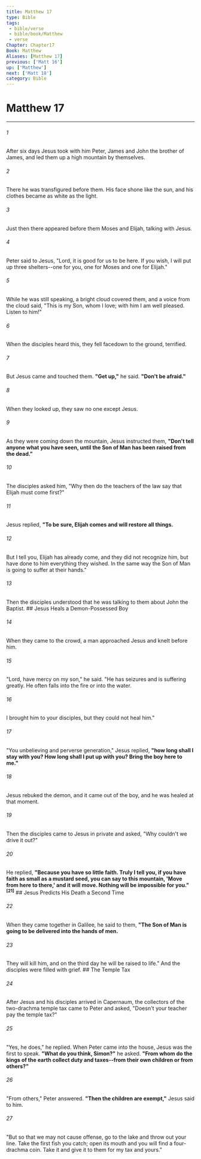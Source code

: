 ```yaml
---
title: Matthew 17
type: Bible
tags:
 - bible/verse
 - bible/book/Matthew
 - verse
Chapter: Chapter17
Book: Matthew
Aliases: [Matthew 17]
previous: ['Matt 16']
up: ['Matthew']
next: ['Matt 18']
category: Bible
---
```

# Matthew 17

***


###### 1 
After six days Jesus took with him Peter, James and John the brother of James, and led them up a high mountain by themselves. 

###### 2 
There he was transfigured before them. His face shone like the sun, and his clothes became as white as the light. 

###### 3 
Just then there appeared before them Moses and Elijah, talking with Jesus. 

###### 4 
Peter said to Jesus, "Lord, it is good for us to be here. If you wish, I will put up three shelters--one for you, one for Moses and one for Elijah." 

###### 5 
While he was still speaking, a bright cloud covered them, and a voice from the cloud said, "This is my Son, whom I love; with him I am well pleased. Listen to him!" 

###### 6 
When the disciples heard this, they fell facedown to the ground, terrified. 

###### 7 
But Jesus came and touched them. **"Get up,"** he said. **"Don't be afraid."** 

###### 8 
When they looked up, they saw no one except Jesus. 

###### 9 
As they were coming down the mountain, Jesus instructed them, **"Don't tell anyone what you have seen, until the Son of Man has been raised from the dead."** 

###### 10 
The disciples asked him, "Why then do the teachers of the law say that Elijah must come first?" 

###### 11 
Jesus replied, **"To be sure, Elijah comes and will restore all things.** 

###### 12 
But I tell you, Elijah has already come, and they did not recognize him, but have done to him everything they wished. In the same way the Son of Man is going to suffer at their hands." 

###### 13 
Then the disciples understood that he was talking to them about John the Baptist. ## Jesus Heals a Demon-Possessed Boy 

###### 14 
When they came to the crowd, a man approached Jesus and knelt before him. 

###### 15 
"Lord, have mercy on my son," he said. "He has seizures and is suffering greatly. He often falls into the fire or into the water. 

###### 16 
I brought him to your disciples, but they could not heal him." 

###### 17 
"You unbelieving and perverse generation," Jesus replied, **"how long shall I stay with you? How long shall I put up with you? Bring the boy here to me."** 

###### 18 
Jesus rebuked the demon, and it came out of the boy, and he was healed at that moment. 

###### 19 
Then the disciples came to Jesus in private and asked, "Why couldn't we drive it out?" 

###### 20 
He replied, **"Because you have so little faith. Truly I tell you, if you have faith as small as a mustard seed, you can say to this mountain, 'Move from here to there,' and it will move. Nothing will be impossible for you."** **<sup class="versenum">[21]</sup>** ## Jesus Predicts His Death a Second Time 

###### 22 
When they came together in Galilee, he said to them, **"The Son of Man is going to be delivered into the hands of men.** 

###### 23 
They will kill him, and on the third day he will be raised to life." And the disciples were filled with grief. ## The Temple Tax 

###### 24 
After Jesus and his disciples arrived in Capernaum, the collectors of the two-drachma temple tax came to Peter and asked, "Doesn't your teacher pay the temple tax?" 

###### 25 
"Yes, he does," he replied. When Peter came into the house, Jesus was the first to speak. **"What do you think, Simon?"** he asked. **"From whom do the kings of the earth collect duty and taxes--from their own children or from others?"** 

###### 26 
"From others," Peter answered. **"Then the children are exempt,"** Jesus said to him. 

###### 27 
"But so that we may not cause offense, go to the lake and throw out your line. Take the first fish you catch; open its mouth and you will find a four-drachma coin. Take it and give it to them for my tax and yours." 
